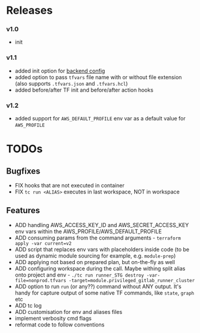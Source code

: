 # Releases

### v1.0
- init

### v1.1
- added init option for [backend config](https://developer.hashicorp.com/terraform/language/settings/backends/configuration#partial-configuration)
- added option to pass `tfvars` file name with or without file extension (also supports `.tfvars.json` and `.tfvars.hcl`)
- added before/after TF init and before/after action hooks

### v1.2
- added support for `AWS_DEFAULT_PROFILE` env var as a default value for `AWS_PROFILE`


# TODOs

## Bugfixes
- FIX hooks that are not executed in container
- FIX `tc run <ALIAS>` executes in last workspace, NOT in <ALIAS> workspace

## Features
- ADD handling AWS_ACCESS_KEY_ID and AWS_SECRET_ACCESS_KEY env vars within the AWS_PROFILE/AWS_DEFAULT_PROFILE
- ADD consuming params from the command arguments - `terraform apply -var current=v2`
- ADD script that replaces env vars with placeholders inside code (to be used as dynamic module sourcing for example, e.g. `module-prep`)
- ADD applying not based on prepared plan, but on-the-fly as well
- ADD configuring workspace during the call. Maybe withing split alias onto project and env - `./tc run runner_STG destroy -var-file=nonprod.tfvars -target=module.privileged_gitlab_runner_cluster`
- ADD option to run `run` (or any??) command without ANY output. It's handy for capture output of some native TF commands, like `state`, `graph` etc
- ADD tc log
- ADD customisation for env and aliases files
- implement verbosity cmd flags
- reformat code to follow conventions
